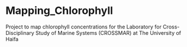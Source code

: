 # Mapping_Chlorophyll
Project to map chlorophyll concentrations for the Laboratory for Cross-Disciplinary Study of Marine Systems (CROSSMAR) at The University of Haifa
